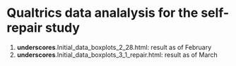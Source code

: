 # Qualtrics data analalysis for the self-repair study
1) __underscores__.Initial_data_boxplots_2_28.html: result as of February
2) __underscores__.Initial_data_boxplots_3_1_repair.html: result as of March
